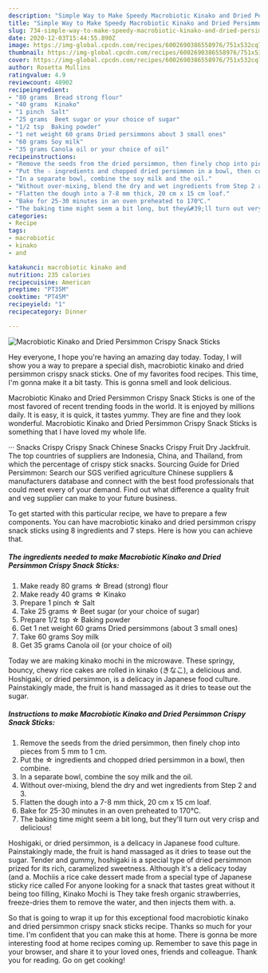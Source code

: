 ```yaml
---
description: "Simple Way to Make Speedy Macrobiotic Kinako and Dried Persimmon Crispy Snack Sticks"
title: "Simple Way to Make Speedy Macrobiotic Kinako and Dried Persimmon Crispy Snack Sticks"
slug: 734-simple-way-to-make-speedy-macrobiotic-kinako-and-dried-persimmon-crispy-snack-sticks
date: 2020-12-03T15:44:55.890Z
image: https://img-global.cpcdn.com/recipes/6002690386558976/751x532cq70/macrobiotic-kinako-and-dried-persimmon-crispy-snack-sticks-recipe-main-photo.jpg
thumbnail: https://img-global.cpcdn.com/recipes/6002690386558976/751x532cq70/macrobiotic-kinako-and-dried-persimmon-crispy-snack-sticks-recipe-main-photo.jpg
cover: https://img-global.cpcdn.com/recipes/6002690386558976/751x532cq70/macrobiotic-kinako-and-dried-persimmon-crispy-snack-sticks-recipe-main-photo.jpg
author: Rosetta Mullins
ratingvalue: 4.9
reviewcount: 48902
recipeingredient:
- "80 grams  Bread strong flour"
- "40 grams  Kinako"
- "1 pinch  Salt"
- "25 grams  Beet sugar or your choice of sugar"
- "1/2 tsp  Baking powder"
- "1 net weight 60 grams Dried persimmons about 3 small ones"
- "60 grams Soy milk"
- "35 grams Canola oil or your choice of oil"
recipeinstructions:
- "Remove the seeds from the dried persimmon, then finely chop into pieces from 5 mm to 1 cm."
- "Put the ☆ ingredients and chopped dried persimmon in a bowl, then combine."
- "In a separate bowl, combine the soy milk and the oil."
- "Without over-mixing, blend the dry and wet ingredients from Step 2 and 3."
- "Flatten the dough into a 7-8 mm thick, 20 cm x 15 cm loaf."
- "Bake for 25-30 minutes in an oven preheated to 170℃."
- "The baking time might seem a bit long, but they&#39;ll turn out very crisp and delicious!"
categories:
- Recipe
tags:
- macrobiotic
- kinako
- and

katakunci: macrobiotic kinako and 
nutrition: 235 calories
recipecuisine: American
preptime: "PT35M"
cooktime: "PT45M"
recipeyield: "1"
recipecategory: Dinner

---
```



![Macrobiotic Kinako and Dried Persimmon Crispy Snack Sticks](https://img-global.cpcdn.com/recipes/6002690386558976/751x532cq70/macrobiotic-kinako-and-dried-persimmon-crispy-snack-sticks-recipe-main-photo.jpg)

Hey everyone, I hope you're having an amazing day today. Today, I will show you a way to prepare a special dish, macrobiotic kinako and dried persimmon crispy snack sticks. One of my favorites food recipes. This time, I'm gonna make it a bit tasty. This is gonna smell and look delicious.

Macrobiotic Kinako and Dried Persimmon Crispy Snack Sticks is one of the most favored of recent trending foods in the world. It is enjoyed by millions daily. It is easy, it is quick, it tastes yummy. They are fine and they look wonderful. Macrobiotic Kinako and Dried Persimmon Crispy Snack Sticks is something that I have loved my whole life.

··· Snacks Crispy Crispy Snack Chinese Snacks Crispy Fruit Dry Jackfruit. The top countries of suppliers are Indonesia, China, and Thailand, from which the percentage of crispy stick snacks. Sourcing Guide for Dried Persimmon: Search our SGS verified agriculture Chinese suppliers &amp; manufacturers database and connect with the best food professionals that could meet every of your demand. Find out what difference a quality fruit and veg supplier can make to your future business.


To get started with this particular recipe, we have to prepare a few components. You can have macrobiotic kinako and dried persimmon crispy snack sticks using 8 ingredients and 7 steps. Here is how you can achieve that.

<!--inarticleads1-->

##### The ingredients needed to make Macrobiotic Kinako and Dried Persimmon Crispy Snack Sticks:

1. Make ready 80 grams ☆ Bread (strong) flour
1. Make ready 40 grams ☆ Kinako
1. Prepare 1 pinch ☆ Salt
1. Take 25 grams ☆ Beet sugar (or your choice of sugar)
1. Prepare 1/2 tsp ☆ Baking powder
1. Get 1 net weight 60 grams Dried persimmons (about 3 small ones)
1. Take 60 grams Soy milk
1. Get 35 grams Canola oil (or your choice of oil)


Today we are making kinako mochi in the microwave. These springy, bouncy, chewy rice cakes are rolled in kinako (きなこ), a delicious and. Hoshigaki, or dried persimmon, is a delicacy in Japanese food culture. Painstakingly made, the fruit is hand massaged as it dries to tease out the sugar. 

<!--inarticleads2-->

##### Instructions to make Macrobiotic Kinako and Dried Persimmon Crispy Snack Sticks:

1. Remove the seeds from the dried persimmon, then finely chop into pieces from 5 mm to 1 cm.
1. Put the ☆ ingredients and chopped dried persimmon in a bowl, then combine.
1. In a separate bowl, combine the soy milk and the oil.
1. Without over-mixing, blend the dry and wet ingredients from Step 2 and 3.
1. Flatten the dough into a 7-8 mm thick, 20 cm x 15 cm loaf.
1. Bake for 25-30 minutes in an oven preheated to 170℃.
1. The baking time might seem a bit long, but they&#39;ll turn out very crisp and delicious!


Hoshigaki, or dried persimmon, is a delicacy in Japanese food culture. Painstakingly made, the fruit is hand massaged as it dries to tease out the sugar. Tender and gummy, hoshigaki is a special type of dried persimmon prized for its rich, caramelized sweetness. Although it&#39;s a delicacy today (and a. Mochiis a rice cake dessert made from a special type of Japanese sticky rice called For anyone looking for a snack that tastes great without it being too filling, Kinako Mochi is They take fresh organic strawberries, freeze-dries them to remove the water, and then injects them with. a. 

So that is going to wrap it up for this exceptional food macrobiotic kinako and dried persimmon crispy snack sticks recipe. Thanks so much for your time. I'm confident that you can make this at home. There is gonna be more interesting food at home recipes coming up. Remember to save this page in your browser, and share it to your loved ones, friends and colleague. Thank you for reading. Go on get cooking!
